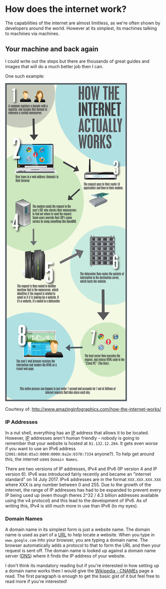 # How does the internet work?

The capabilities of the internet are almost limitless, as we're often shown by developers around the world. However at its simplest, its machines talking to machines via machines.

## Your machine and back again

I could write out the steps but there are thousands of great guides and images that will do a much better job then I can.

One such example:

<img alt="Internet Works Infographic" src="internetworks.jpg" />

Courtesy of: http://www.amazinginfographics.com/how-the-internet-works/

### IP Addresses

In a nut shell, everything has an [IP](../../GLOSSARY.md#ip) address that allows it to be located. However, [IP](../../GLOSSARY.md#ip) addresses aren't human friendly - nobody is going to remember that your website is hosted at `81.132.12.204`. It gets even worse if you want to use an IPv6 address (`2001:0db8:85a3:0000:0000:8a2e:0370:7334` anyone?). To help get around this, the internet uses `Domain Names`.

There are two versions of IP addresses, IPv4 and IPv6 (IP version 4 and IP version 6). IPv6 was introduced fairly recently and became an "internet standard" on 14 July 2017. IPv4 addresses are in the format `XXX.XXX.XXX.XXX` where XXX is any number between 0 and 255. Due to the growth of the internet, the range of IP addresses has had to be expanded to prevent every IP being used up (even though theres 2^32 / 4.3 billion addresses available using the v4 protocol) and this lead to the development of IPv6. As of writing this, IPv4 is still much more in use than IPv6 (to my eyes).

### Domain Names

A domain name in its simplest form is just a website name. The domain name is used as part of a [URL](../../GLOSSARY.md#url) to help locate a website. When you type in `www.google.com` into your browser, you are typing a domain name. The browser automatically adds a protocol to that to form the URL and then your request is sent off. The domain name is looked up against a domain name server ([DNS](../../GLOSSARY.md#dns)) where it finds the IP address of your website.

I don't think its mandatory reading but if you're interested in how setting up a domain name works then I would give the [Wikipedia - CNAMEs](https://en.wikipedia.org/wiki/CNAME_record) page a read. The first paragraph is enough to get the basic gist of it but feel free to read more if you're interested!
